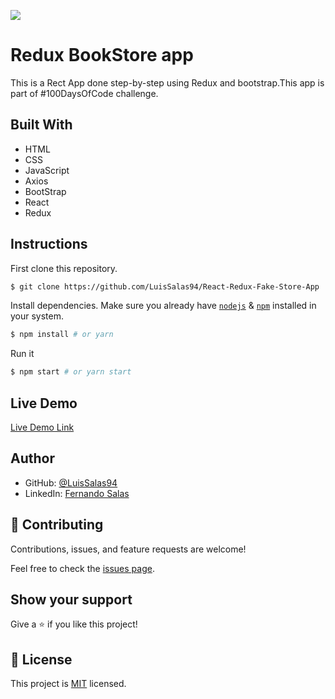 ![](https://img.shields.io/badge/Microverse-blueviolet)

# Redux BookStore app
 This is a Rect App done step-by-step using Redux and bootstrap.This app is part of #100DaysOfCode challenge. 
    
## Built With

- HTML
- CSS
- JavaScript
- Axios
- BootStrap
- React
- Redux


## Instructions

First clone this repository.
```bash
$ git clone https://github.com/LuisSalas94/React-Redux-Fake-Store-App
```

Install dependencies. Make sure you already have [`nodejs`](https://nodejs.org/en/) & [`npm`](https://www.npmjs.com/) installed in your system.
```bash
$ npm install # or yarn
```

Run it
```bash
$ npm start # or yarn start
```

## Live Demo

[Live Demo Link](https://fernando-redux-contact-app.netlify.app/)

## Author

- GitHub: [@LuisSalas94](https://github.com/LuisSalas94)
- LinkedIn: [Fernando Salas](https://www.linkedin.com/in/luisfernandosalasgave/)

## 🤝 Contributing

Contributions, issues, and feature requests are welcome!

Feel free to check the [issues page](../../issues/).

## Show your support

Give a ⭐️ if you like this project!

## 📝 License

This project is [MIT](./MIT.md) licensed.
